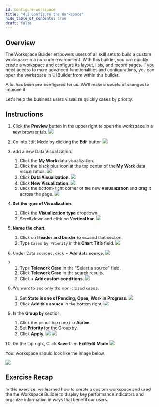 ```yaml
---
id: configure-workspace
title: "4.2 Configure the Workspace"
hide_table_of_contents: true
draft: false
---
```


## Overview

The Workspace Builder empowers users of all skill sets to build a custom workspace in a no-code environment. With this builder, you can quickly create a workspace and configure its layout, lists, and record pages. If you need access to more advanced functionalities and configurations, you can open the workspace in UI Builder from within this builder.

A lot has been pre-configured for us. We'll make a couple of changes to improve it.

Let's help the business users visualize quickly cases by priority.

## Instructions

1. Click the **Preview** button in the upper right to open the workspace in a new browser tab. 
![](../images/2023-10-04-15-48-32.png)


2. Go into Edit Mode by clicking the **Edit** button 
![](../images/2023-10-04-15-49-06.png)


3. Add a new Data Visualization. 
   1. Click the **My Work** data visualization.
   2. Click the black plus icon at the top center of the **My Work** data visualization.
   ![](../images/2023-11-03-21-35-34.png)
   3. Click **Data Visualization**.
   ![](../images/2023-11-03-21-37-17.png)
   4. Click **New Visualization**.
   ![](../images/2023-11-03-21-32-24.png)
   5. Click the bottom-right corner of the new **Visualization** and drag it across the page. 
   ![](../images/2023-11-03_21-39-51.gif)


4. **Set the type of Visualization**.
   1. Click the **Visualization type** dropdown.
   2. Scroll down and click on **Vertical bar**.
   ![](../images/2023-11-03-21-45-33.png)


5. **Name the chart.** 
   1. Click on **Header and border** to expand that section. 
   2. Type `Cases by Priority` in the **Chart Title** field.
   ![](../images/2023-11-03-21-47-25.png)


9. Under Data sources, click **+ Add data source**.
![](workspace/Click_Add_Datasource.png)


10. 
    1. Type **Telework Case** in the "Select a source" field. 
    2. Click **Telework Case** in the search results.
    3. Click **+ Add custom conditions**.
    ![](../images/2023-10-04-16-02-02.png)


11. We want to see only the non-closed cases.
    1. Set **State is one of Pending, Open, Work in Progress**. 
    ![](workspace/ConditionForOpenCases.png)
    2. Click **Add this source** in the bottom right.
    ![](../images/2023-10-04-16-05-18.png)


12. In the **Group by** section, 
    1. Click the pencil icon next to **Active**.
    2. Set **Priority** for the Group by.
    3. Click **Apply**.
    ![](workspace/set_Group_by_Priority.png)
    ![](../images/2023-10-04-16-06-01.png)


13. On the top right, Click **Save** then **Exit Edit Mode** 
![](workspace/Click_Save_then_Exit_Edit_Mode.png)

Your workspace should look like the image below. 

![](workspace/final_Workspace.png)

## Exercise Recap

In this exercise, we learned how to create a custom workspace and used the the Workspace Builder to display key performance indicators and organize information in ways that benefit our users.